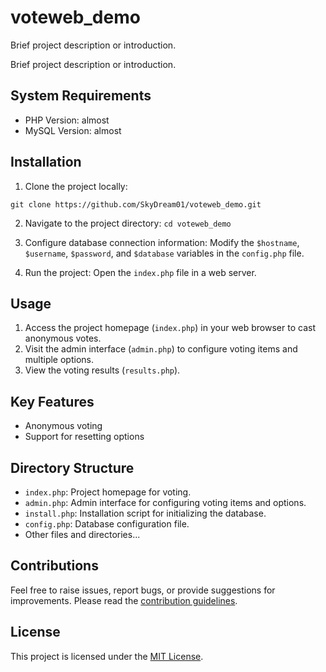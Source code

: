 # voteweb_demo

Brief project description or introduction.


Brief project description or introduction.

## System Requirements

- PHP Version: almost
- MySQL Version: almost

## Installation

1. Clone the project locally:

`git clone https://github.com/SkyDream01/voteweb_demo.git`

2. Navigate to the project directory:
`cd voteweb_demo`


4. Configure database connection information:
Modify the `$hostname`, `$username`, `$password`, and `$database` variables in the `config.php` file.

5. Run the project:
Open the `index.php` file in a web server.

## Usage

1. Access the project homepage (`index.php`) in your web browser to cast anonymous votes.
2. Visit the admin interface (`admin.php`) to configure voting items and multiple options.
3. View the voting results (`results.php`).

## Key Features

- Anonymous voting
- Support for resetting options


## Directory Structure

- `index.php`: Project homepage for voting.
- `admin.php`: Admin interface for configuring voting items and options.
- `install.php`: Installation script for initializing the database.
- `config.php`: Database configuration file.
- Other files and directories...

## Contributions

Feel free to raise issues, report bugs, or provide suggestions for improvements. Please read the [contribution guidelines](CONTRIBUTING.md).

## License

This project is licensed under the [MIT License](LICENSE).
